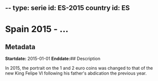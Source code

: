 --
type: serie
id: ES-2015
country id: ES
--

# Spain 2015 - ...

## Metadata

**Startdate:** 2015-01-01
**Enddate:**## Description

In 2015, the portrait on the 1 and 2 euro coins was changed to that of the new King Felipe VI following his father's abdication the previous year.

